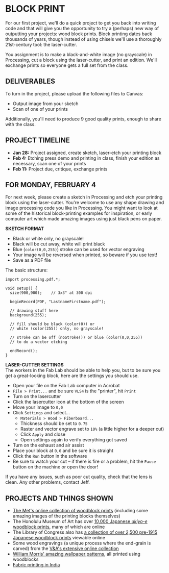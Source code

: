 ![]()

# BLOCK PRINT

For our first project, we'll do a quick project to get you back into writing code and that will give you the opportunity to try a (perhaps) new way of outputting your projects: wood block prints. Block printing dates back thousands of years, though instead of using chisels we'll use a thoroughly 21st-century tool: the laser-cutter.

You assignment is to make a black-and-white image (no grayscale) in Processing, cut a block using the laser-cutter, and print an edition. We'll exchange prints so everyone gets a full set from the class.

## DELIVERABLES  
To turn in the project, please upload the following files to Canvas:  
* Output image from your sketch  
* Scan of one of your prints  

Additionally, you'll need to produce 9 good quality prints, enough to share with the class.

## PROJECT TIMELINE  
* **Jan 28:** Project assigned, create sketch, laser-etch your printing block  
* **Feb 4:** Etching press demo and printing in class, finish your edition as necessary, scan one of your prints  
* **Feb 11:** Project due, critique, exchange prints  

## FOR MONDAY, FEBRUARY 4  
For next week, please create a sketch in Processing and etch your printing block using the laser-cutter. You're welcome to use any shape drawing and image processing code you like in Processing. You might want to look at some of the historical block-printing examples for inspiration, or early computer art which made amazing images using just black pens on paper.

**SKETCH FORMAT**  
* Black or white only, no grayscale!  
* Black will be cut away, white will print black  
* Blue (`color(0,0,255)`) stroke can be used for vector engraving  
* Your image will be reversed when printed, so beware if you use text!  
* Save as a PDF file  

The basic structure:  

    import processing.pdf.*;

    void setup() {
      size(900,900);    // 3x3" at 300 dpi
  
      beginRecord(PDF, "LastnameFirstname.pdf");
  
      // drawing stuff here
      background(255);
  
      // fill should be black (color(0)) or 
      // white (color(255)) only, no grayscale!
  
      // stroke can be off (noStroke()) or blue (color(0,0,255))
      // to do a vector etching
  
      endRecord();
    }

**LASER-CUTTER SETTINGS**  
The workers in the Fab Lab should be able to help you, but to be sure you get a great-looking block, here are the settings you should use.

* Open your file on the Fab Lab computer in Acrobat  
* `File > Print...` and be sure `VLS4` is the "printer", hit `Print`  
* Turn on the lasercutter  
* Click the lasercutter icon at the bottom of the screen  
* Move your image to `0,0`  
* Click `Settings` and select...
  * `Materials > Wood > Fiberboard...`  
  * Thickness should be set to `0.75`  
  * Raster and vector engrave set to `10%` (a little higher for a deeper cut)  
  * Click `Apply` and close  
  * Open settings again to verify everything got saved  
* Turn on the exhaust and air assist  
* Place your block at `0,0` and be sure it is straight  
* Click the `Run` button in the software  
* Be sure to watch your cut – if there is fire or a problem, hit the `Pause` button on the machine or open the door!

If you have any issues, such as poor cut quality, check that the lens is clean. Any other problems, contact Jeff.

## PROJECTS AND THINGS SHOWN  
* [The Met's online collection of woodblock prints](https://www.metmuseum.org/art/collection/search#!?q=woodblock%20print&perPage=20&searchField=All&showOnly=withImage&sortBy=relevance&offset=0&pageSize=0) (including some amazing images of the printing blocks themselves)  
* The Honolulu Museum of Art has over [10,000 Japanese *ukiyo-e* woodblock prints](https://honolulumuseum.org/art/collections/5785-new-japanese-woodblock-prints), many of which are online  
* The Library of Congress also has [a collection of over 2,500 pre-1915 Japanese woodblock prints](https://www.loc.gov/collections/japanese-fine-prints-pre-1915) viewable online  
* Some wood engravings (a unique process where the end-grain is carved) from the [V&A's extensive online collection](https://collections.vam.ac.uk/search/?limit=15&narrow=1&quality=1&materialsearch=wood+engraving&technique%5B%5D=AAT53303&offset=0&slug=0)  
* [William Morris' amazing wallpaper patterns](https://www.vam.ac.uk/articles/william-morris-and-wallpaper-design), all printed using woodblocks    
* [Fabric printing in India](https://www.youtube.com/watch?v=0qnKcpAgNEM)  
